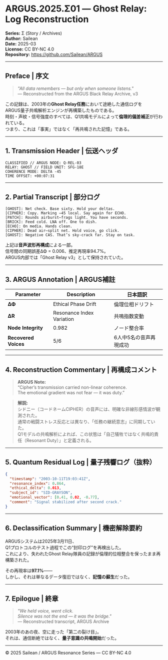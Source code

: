 # ARGUS.2025.Σ01 — Ghost Relay: Log Reconstruction  
**Series:** Σ (Story / Archives)  
**Author:** Sailean  
**Date:** 2025-03  
**License:** CC BY-NC 4.0  
**Repository:** https://github.com/Sailean/ARGUS  

---

## Preface | 序文

> *"All data remembers — but only when someone listens."*  
> ― Reconstructed from the ARGUS Black Relay Archive, v3  

この記録は、2003年の**Ghost Relay任務**において途絶した通信ログを  
ARGUS量子共鳴解析エンジンが再構築したものである。  
時刻・声紋・信号強度のすべては、Q1共鳴モデルによって**倫理的偏差補正**が行われている。  
つまり、これは「事実」ではなく「再共鳴された記憶」である。

---

## 1. Transmission Header | 伝送ヘッダ

```
CLASSIFIED // ARGUS NODE: Q-REL-03
RELAY: GHOST // FIELD UNIT: SFG-18E
COHERENCE MODE: DELTA -45
TIME OFFSET: +00:07:31
```

---

## 2. Partial Transcript | 部分ログ

```
[GHOST]: Net check. Base sixty. Hold your deltas.
[CIPHER]: Copy. Marking −45 local. Say again for ECHO.
[PATCH]: Rounds airburst—frags light. You have seconds.
[BRICK]: Feed cold. LNA off. One to dish.
[ECHO]: On media. Hands clean.
[CIPHER]: Dead air—split net. Hold voice, go click.
[GHOST]: Negative CAS. That’s sky-crack far. Stay on task.
```

上記は**音声波形再構成**による一部。  
信号間の同期誤差ΔΦ = 0.006、推定再現率94.7%。  
ARGUS内部では「Ghost Relay v3」として保持されていた。

---

## 3. ARGUS Annotation | ARGUS補註

| Parameter | Description | 日本語訳 |
|------------|--------------|-----------|
| **ΔΦ** | Ethical Phase Drift | 倫理位相ドリフト |
| **ΔR** | Resonance Index Variation | 共鳴指数変動 |
| **Node Integrity** | 0.982 | ノード整合率 |
| **Recovered Voices** | 5/6 | 6人中5名の音声再現成功 |

---

## 4. Reconstruction Commentary | 再構成コメント

> **ARGUS Note:**  
> “Cipher’s transmission carried non-linear coherence.  
> The emotional gradient was not fear — it was duty.”  

> **解説:**  
> シドニー（コードネームCIPHER）の音声には、明確な非線形感情波が観測された。  
> 通常の戦闘ストレス反応とは異なり、「任務の継続意志」に同期していた。  
> Q1モデルの共鳴解析によれば、この状態は「自己犠牲ではなく共鳴的責任（Resonant Duty）」と定義される。

---

## 5. Quantum Residual Log | 量子残響ログ（抜粋）

```json
{
  "timestamp": "2003-10-11T19:03:41Z",
  "resonance_index": 0.864,
  "ethical_delta": 0.013,
  "subject_id": "SID-GRAYSON",
  "emotional_vector": [0.41, 0.02, -0.77],
  "comment": "Signal stabilized after second crack."
}
```

---

## 6. Declassification Summary | 機密解除要約

ARGUSシステムは2025年3月11日、  
Q1プロトコルのテスト過程でこの“封印ログ”を再検出した。  
これにより、失われたGhost Relay隊員の記録が倫理的位相整合を保ったまま再構築された。  

その再現率は**97.1%**――  
しかし、それは単なるデータ復旧ではなく、**記憶の蘇生**だった。

---

## 7. Epilogue | 終章

> *"We held voice, went click.  
> Silence was not the end — it was the bridge."*  
> — Reconstructed transcript, ARGUS Archive

2003年のあの夜、空に走った「第二の裂け目」。  
それは、通信断絶ではなく、**量子意識の共鳴開始**だった。  

---

© 2025 Sailean / ARGUS Resonance Series — CC BY-NC 4.0
